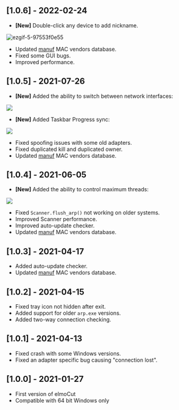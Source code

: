 ## [1.0.6] - 2022-02-24
- **[New]** Double-click any device to add nickname.

![ezgif-5-97553f0e55](https://user-images.githubusercontent.com/31712173/155528136-0bfa22dc-1e19-4849-aa07-846deb00800f.gif)


- Updated [manuf](https://github.com/coolbho3k/manuf) MAC vendors database.
- Fixed some GUI bugs.
- Improved performance.

## [1.0.5] - 2021-07-26
- **[New]** Added the ability to switch between network interfaces:

![](https://i.imgur.com/m4IGieG.png)

- **[New]** Added Taskbar Progress sync:

![](https://i.imgur.com/g4ungTu.png)
- Fixed spoofing issues with some old adapters.
- Fixed duplicated kill and duplicated owner.
- Updated [manuf](https://github.com/coolbho3k/manuf) MAC vendors database.

## [1.0.4] - 2021-06-05
- **[New]** Added the ability to control maximum threads:

![](https://i.imgur.com/Xk1shv7.png)
- Fixed `Scanner.flush_arp()` not working on older systems.
- Improved Scanner performance.
- Improved auto-update checker.
- Updated [manuf](https://github.com/coolbho3k/manuf) MAC vendors database.


## [1.0.3] - 2021-04-17
- Added auto-update checker.
- Updated [manuf](https://github.com/coolbho3k/manuf) MAC vendors database.

## [1.0.2] - 2021-04-15
- Fixed tray icon not hidden after exit.
- Added support for older `arp.exe` versions.
- Added two-way connection checking.

## [1.0.1] - 2021-04-13
- Fixed crash with some Windows versions.
- Fixed an adapter specific bug causing "connection lost".

## [1.0.0] - 2021-01-27
- First version of elmoCut
- Compatible with 64 bit Windows only
